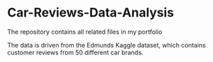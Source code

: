 # Car-Reviews-Data-Analysis
The repository contains all related files in my portfolio

The data is driven from the Edmunds Kaggle dataset, which contains customer reviews from 50 different car brands.
